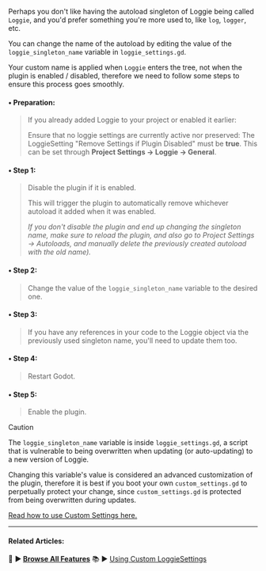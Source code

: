 Perhaps you don't like having the autoload singleton of Loggie being called `Loggie`, and you'd prefer something you're more used to, like `log`, `logger`, etc.

You can change the name of the autoload by editing the value of the `loggie_singleton_name` variable in `loggie_settings.gd`.

Your custom name is applied when `Loggie` enters the tree, not when the plugin is enabled / disabled, therefore we need to follow some steps to ensure this process goes smoothly.

#### • Preparation:
> If you already added Loggie to your project or enabled it earlier:
> 
> Ensure that no loggie settings are currently active nor preserved:
> The LoggieSetting "Remove Settings if Plugin Disabled" must be **true**.
> This can be set through **Project Settings -> Loggie -> General**.

#### • Step 1:
> Disable the plugin if it is enabled. 
> 
> This will trigger the plugin to automatically remove whichever autoload it added when it was enabled.
> 
> *If you don't disable the plugin and end up changing the singleton name, make sure to reload the plugin, and also go to Project Settings -> Autoloads, and manually delete the previously created autoload with the old name).*

#### • Step 2:
> Change the value of the `loggie_singleton_name` variable to the desired one.

#### • Step 3:
> If you have any references in your code to the Loggie object via the previously used singleton name, you'll need to update them too.

#### • Step 4:
> Restart Godot.
#### • Step 5:
> Enable the plugin.

> [!CAUTION]
> The `loggie_singleton_name` variable is inside `loggie_settings.gd`, a script that is vulnerable to being overwritten when updating (or auto-updating) to a new version of Loggie.
> 
> Changing this variable's value is considered an advanced customization of the plugin, therefore it is best if you boot your own `custom_settings.gd` to perpetually protect your change, since `custom_settings.gd` is protected from being overwritten during updates.
> 
> [Read how to use Custom Settings here.](CUSTOM_SETTINGS.md)

---
#### Related Articles:
👀 **► [Browse All Features](docs/ALL_FEATURES.md)**
📚 ► [Using Custom LoggieSettings](docs/customization/CUSTOM_SETTINGS.md)